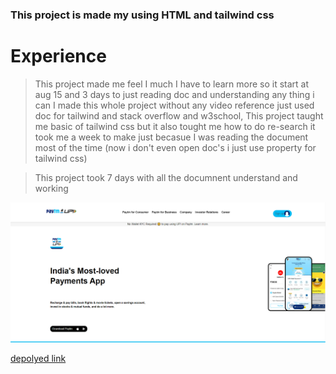### This project is made my using HTML and tailwind css

# Experience

> This project made me feel I much I have to learn more so it start at aug 15 and 3 days to just reading doc and understanding any thing i can
> I made this whole project without any video reference just used doc for tailwind and stack overflow and w3school, This project taught me basic of tailwind css but it also tought me how to do re-search it took me a week to make just becasue I was reading the document most of the time
> (now i don't even open doc's i just use property for tailwind css)

> This project took 7 days with all the documnent understand and
> working

![Landingpage](./cp1.PNG)

[depolyed link](https://paytm-clone-project.vercel.app/)

